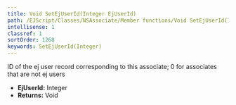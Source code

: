 ```yaml
---
title: Void SetEjUserId(Integer EjUserId)
path: /EJScript/Classes/NSAssociate/Member functions/Void SetEjUserId(Integer p_0)
intellisense: 1
classref: 1
sortOrder: 1268
keywords: SetEjUserId(Integer)
---
```



ID of the ej user record corresponding to this associate; 0 for associates that are not ej users



* **EjUserId:** Integer
* **Returns:** Void


